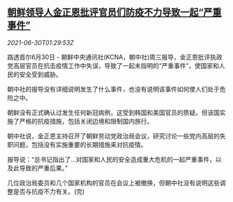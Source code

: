<!--1625016663000-->
[朝鲜领导人金正恩批评官员们防疫不力导致一起“严重事件”](https://cn.reuters.com/article/north-korea-top-officials-change-covid-0-idCNKCS2E604V)
------

<div><i>2021-06-30T01:29:53Z</i></div><p>路透首尔6月30日 - 朝鲜中央通讯社(KCNA，朝中社)周三报导，金正恩批评执政党高层官员在抗击疫情工作中失误，导致了一起未指明的“严重事件”，使国家和人民的安全受到威胁。</p><p>朝中社的报导没有详细说明发生了什么事件，也没有说明该事件如何使人们处于危险之中。</p><p>朝鲜没有正式确认过发生任何新冠病例，这受到韩国和美国官员的质疑。但该国实施了严格的抗疫措施，包括关闭边境和限制国内旅行。</p><p>朝中社说，金正恩主持召开了朝鲜劳动党政治局会议，研究讨论一些党内高层的失职问题，包括没有实施重要的长期措施来对抗疫情。</p><p>报导说：“总书记指出了...对国家和人民的安全造成重大危机的一起严重事件，以及此导致的严重后果。”</p><p>几位政治局委员和几个国家机构的官员在会议上被撤换，但朝中社没有说明这些调整是否与抗疫不力有关。(完)</p>
